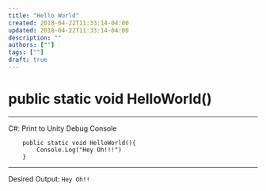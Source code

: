 ```yaml
---
title: "Hello World"
created: 2018-04-22T11:33:14-04:00
updated: 2018-04-22T11:33:14-04:00
description: ""
authors: [""]
tags: [""]
draft: true
---
```

# public static void HelloWorld()
---
C#: Print to Unity Debug Console
```
    public static void HelloWorld(){
        Console.Log("Hey Oh!!!")
    }
```
---
Desired Output: `Hey Oh!!`
